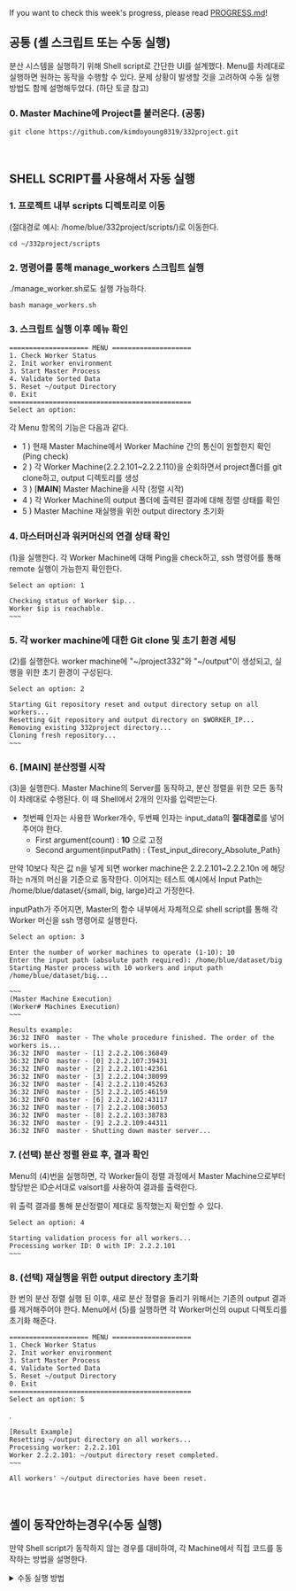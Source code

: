 If you want to check this week's progress, please read [PROGRESS.md](https://github.com/kimdoyoung0319/332project/blob/main/PROGRESS.md)!

## 공통 (셸 스크립트 또는 수동 실행)
분산 시스템을 실행하기 위해 Shell script로 간단한 UI를 설계했다. Menu를 차례대로 실행하면 원하는 동작을 수행할 수 있다. 
문제 상황이 발생할 것을 고려하여 수동 실행 방법도 함께 설명해두었다. (하단 토글 참고)

### 0. Master Machine에 Project를 불러온다. (공통)
```
git clone https://github.com/kimdoyoung0319/332project.git
```    
&nbsp;   

## SHELL SCRIPT를 사용해서 자동 실행

### 1. 프로젝트 내부 scripts 디렉토리로 이동
(절대경로 예시: /home/blue/332project/scripts/)로 이동한다.

    cd ~/332project/scripts

### 2. 명령어를 통해 manage_workers 스크립트 실행
./manage_worker.sh로도 실행 가능하다. 

    bash manage_workers.sh

### 3. 스크립트 실행 이후 메뉴 확인
    ==================== MENU ====================
    1. Check Worker Status
    2. Init worker environment
    3. Start Master Process
    4. Validate Sorted Data
    5. Reset ~/output Directory
    0. Exit
    ==============================================
    Select an option:

각 Menu 항목의 기능은 다음과 같다.
   - 1 ) 현재 Master Machine에서 Worker Machine 간의 통신이 원할한지 확인 (Ping check)
   - 2 ) 각 Worker Machine(2.2.2.101~2.2.2.110)을 순회하면서 project폴더를 git clone하고, output 디렉토리를 생성
   - 3 ) [**MAIN**] Master Machine을 시작 (정렬 시작)
   - 4 ) 각 Worker Machine의 output 폴더에 출력된 결과에 대해 정렬 상태를 확인
   - 5 ) Master Machine 재실행을 위한 output directory 초기화

### 4. 마스터머신과 워커머신의 연결 상태 확인
(1)을 실행한다. 각 Worker Machine에 대해 Ping을 check하고, ssh 명령어를 통해 remote 실행이 가능한지 확인한다.
    
    Select an option: 1

    Checking status of Worker $ip...
    Worker $ip is reachable.
    ~~~

### 5. 각 worker machine에 대한 Git clone 및 초기 환경 세팅
(2)를 실행한다. worker machine에 "~/project332"와 "~/output"이 생성되고, 실행을 위한 초기 환경이 구성된다. 

    Select an option: 2 

    Starting Git repository reset and output directory setup on all workers...
    Resetting Git repository and output directory on $WORKER_IP...
    Removing existing 332project directory...
    Cloning fresh repository...
    ~~~

### 6. [MAIN] 분산정렬 시작 
(3)을 실행한다. Master Machine의 Server를 동작하고, 분산 정렬을 위한 모든 동작이 차례대로 수행된다. 
이 때 Shell에서 2개의 인자를 입력받는다. 
- 첫번째 인자는 사용한 Worker개수, 두번째 인자는 input_data의 **절대경로**를 넣어주어야 한다. 
  - First argument(count) : **10** 으로 고정
  - Second argument(inputPath) : {Test_input_direcory_Absolute_Path}

만약 10보다 작은 값 n을 넣게 되면 worker machine은 2.2.2.101~2.2.2.10n 에 해당하는 n개의 머신을 기준으로 동작한다. 
이어지는 테스트 예시에서 Input Path는 /home/blue/dataset/{small, big, large}라고 가정한다. 

inputPath가 주어지면, Master의 함수 내부에서 자체적으로 shell script를 통해 각 Worker 머신을 ssh 명령어로 실행한다. 
 
    Select an option: 3

    Enter the number of worker machines to operate (1-10): 10 
    Enter the input path (absolute path required): /home/blue/dataset/big
    Starting Master process with 10 workers and input path /home/blue/dataset/big...
    
    ~~~
    (Master Machine Execution)
    (Worker# Machines Execution)
    ~~~
    
    Results example:
    36:32 INFO  master - The whole procedure finished. The order of the workers is...
    36:32 INFO  master - [1] 2.2.2.106:36849
    36:32 INFO  master - [0] 2.2.2.107:39431
    36:32 INFO  master - [2] 2.2.2.101:42361
    36:32 INFO  master - [3] 2.2.2.104:38099
    36:32 INFO  master - [4] 2.2.2.110:45263
    36:32 INFO  master - [5] 2.2.2.105:46159
    36:32 INFO  master - [6] 2.2.2.102:43117
    36:32 INFO  master - [7] 2.2.2.108:36053
    36:32 INFO  master - [8] 2.2.2.103:38783
    36:32 INFO  master - [9] 2.2.2.109:44311
    36:32 INFO  master - Shutting down master server...

### 7. (선택) 분산 정렬 완료 후, 결과 확인
Menu의 (4)번을 실행하면, 각 Worker들이 정렬 과정에서 Master Machine으로부터 할당받은 ID순서대로 valsort를 사용하여 결과를 출력한다.

위 출력 결과를 통해 분산정렬이 제대로 동작했는지 확인할 수 있다.

    Select an option: 4

    Starting validation process for all workers...
    Processing worker ID: 0 with IP: 2.2.2.101
    ~~~

### 8. (선택) 재실행을 위한 output directory 초기화
한 번의 분산 정렬 실행 된 이후, 새로 분산 정렬을 돌리기 위해서는 기존의 output 결과를 제거해주어야 한다. 
Menu에서 (5)를 실행하면 각 Worker머신의 ouput 디렉토리를 초기화 해준다. 

    ==================== MENU ====================
    1. Check Worker Status
    2. Init worker environment
    3. Start Master Process
    4. Validate Sorted Data
    5. Reset ~/output Directory
    0. Exit
    ==============================================
    Select an option: 5

.

    [Result Example]
    Resetting ~/output directory on all workers...
    Processing worker: 2.2.2.101
    Worker 2.2.2.101: ~/output directory reset completed.
    ~~~

    All workers' ~/output directories have been reset.


&nbsp;

## 셸이 동작안하는경우(수동 실행)
만약 Shell script가 동작하지 않는 경우를 대비하여, 각 Machine에서 직접 코드를 동작하는 방법을 설명한다. 

<details>
  <summary>수동 실행 방법</summary>

### 1. 전처리 작업

--------------
#### 0. 각 워커머신의 blue directory에서 git cloning한다.

---------
### 2. 마스터

---------

#### 2-1. 프로젝트 디렉토리로 이동한다.(절대경로: /home/blue/332project/)로 이동한다.
    cd /home/blue/332project/
#### 2-2. sbt를 실행한다.
    [blue@vm-1-master 332project]$ sbt
#### 2-3. 마스터머신을 실행한다.
    sbt:distrobuted-sorting> runMain master.Main 10
#### grpc용 마스터 IP와 포트를 출력하는 것을 확인할 수 있다.
    [info] running master.Main 10
    07:35 INFO  master - Master server listening to 33632 started.
    10.1.25.21:33632



### 3. 워커 (10개의 워커에 각각 접속해 실행해주어야함.)

---------


#### 3-1. 프로젝트 디렉토리로 이동한다. (절대경로: /home/blue/332project/)로 이동한다.
    cd /home/blue/332project/
#### 3-2. sbt를 실행한다.
    blue@vm01:~/332project$ sbt
#### 3-3. worker머신을 실행한다. 
- 실행 명령어는 "runMain worker.Main [MasterIP]:[MasterPort] -I [Inputdir] -O [Outputdir]"다.
- MasterIP와 MasterPort는 마스터를 실행하면 확인할 수 있다.
- Inputdir과 Outputdir은 절대경로를 입력해야한다.

```
sbt:distrobuted-sorting> 
runMain worker.Main 10.1.25.21:33632 -I /home/blue/dataset/small -O /home/blue/output

16:31 INFO  worker - Worker server listening to port 38069 started.
```
#### 모든 워커머신에 대해 실행이 끝나면 분산정렬 시스템이 가동한다.
</details>
